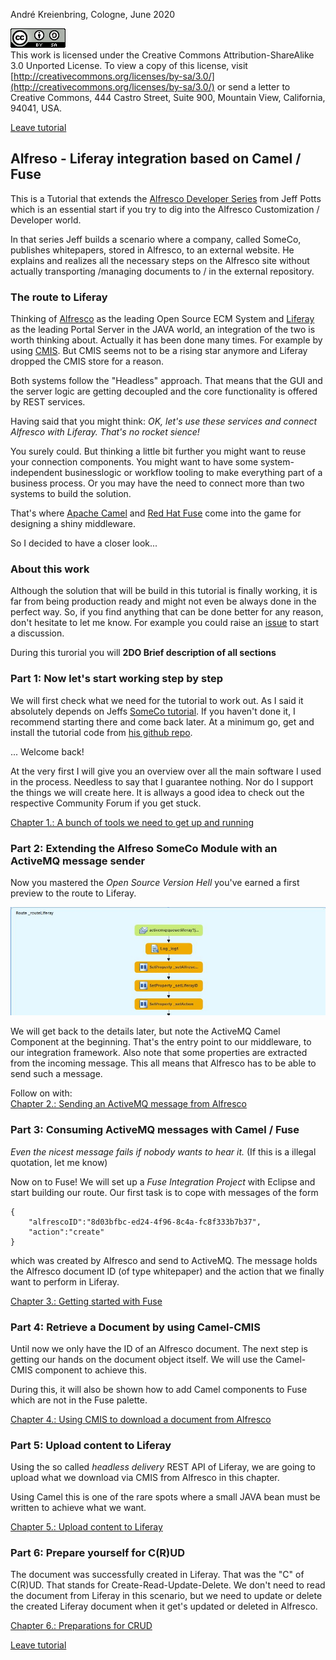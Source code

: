 André Kreienbring, Cologne, June 2020

![License](img/cc-by-sa-88x31.png)<br>
This work is licensed under the Creative Commons Attribution-ShareAlike 3.0 Unported License. To view a copy of this license, visit [http://creativecommons.org/licenses/by-sa/3.0/](http://creativecommons.org/licenses/by-sa/3.0/) or send a letter to Creative Commons, 444 Castro Street, Suite 900, Mountain View, California, 94041, USA.

[Leave tutorial](../index.md)

## Alfreso - Liferay integration based on Camel / Fuse
This is a Tutorial that extends the [Alfresco Developer Series](https://ecmarchitect.com/alfresco-developer-series) from Jeff Potts which is an essential start if you try to dig into the Alfresco Customization / Developer world.

In that series Jeff builds a scenario where a company, called SomeCo, publishes whitepapers, stored in Alfresco, to an external website. He explains and realizes all the necessary steps on the Alfresco site without actually transporting /managing documents to / in the external repository.

### The route to Liferay
Thinking of [Alfresco](https://en.wikipedia.org/wiki/Alfresco_Software) as the leading Open Source ECM System and [Liferay](https://en.wikipedia.org/wiki/Liferay) as the leading Portal Server in the JAVA world, an integration of the two is worth thinking about. Actually it has been done many times. For example by using [CMIS](https://en.wikipedia.org/wiki/Content_Management_Interoperability_Services). But CMIS seems not to be a rising star anymore and Liferay dropped the CMIS store for a reason.

Both systems follow the "Headless" approach. That means that the GUI and the server logic are getting decoupled and the core functionality is offered by REST services.

Having said that you might think: *OK, let's use these services and connect Alfresco with Liferay. That's no rocket sience!*

You surely could. But thinking a little bit further you might want to reuse your connection components. You might want to have some system-independent businesslogic or workflow tooling to make everything part of a business process. Or you may have the need to connect more than two systems to build the solution.

That's where [Apache Camel](https://en.wikipedia.org/wiki/Apache_Camel) and [Red Hat Fuse](https://en.wikipedia.org/wiki/Fuse_ESB) come into the game for designing a shiny middleware.

So I decided to have a closer look...

### About this work
Although the solution that will be build in this tutorial is finally working, it is far from being production ready and might not even be always done in the perfect way. So, if you find anything that can be done better for any reason, don't hesitate to let me know. For example you could raise an [issue](https://github.com/akreienbring/akreienbring.github.io/issues) to start a discussion.

During this turorial you will 
**2DO Brief description of all sections**

### Part 1: Now let's start working step by step
We will first check what we need for the tutorial to work out. As I said it absolutely depends on Jeffs [SomeCo tutorial](https://ecmarchitect.com/alfresco-developer-series). If you haven't done it, I recommend starting there and come back later. 
At a minimum go, get and install the tutorial code from [his github repo](https://github.com/jpotts/alfresco-developer-series).

... Welcome back! 

At the very first I will give you an overview over all the main software I used in the process. Needless to say that I guarantee nothing. Nor do I support the things we will create here. It is allways a good idea to check out the respective Community Forum if you get stuck.

[Chapter 1.: A bunch of tools we need to get up and running](softwarestack.md)

### Part 2: Extending the Alfreso SomeCo Module with an ActiveMQ message sender
Now you mastered the *Open Source Version Hell* you've earned a first preview to the route to Liferay.

![The Start of the route](img/start_of_route.jpg)

We will get back to the details later, but note the ActiveMQ Camel Component at the beginning. That's the entry point to our middleware, to our integration framework. Also note that some properties are extracted from the incoming message. 
This all means that Alfresco has to be able to send such a message.

Follow on with:<br>
[Chapter 2.: Sending an ActiveMQ message from Alfresco](messagesending.md)

### Part 3: Consuming ActiveMQ messages with Camel / Fuse
*Even the nicest message fails if nobody wants to hear it.* (If this is a illegal quotation, let me know)

Now on to Fuse! We will set up a *Fuse Integration Project* with Eclipse and start building our route. Our first task is to cope with messages of the form
```
{
	"alfrescoID":"8d03bfbc-ed24-4f96-8c4a-fc8f333b7b37",
	"action":"create"
}
```
which was created by Alfresco and send to ActiveMQ. The message holds the Alfresco document ID (of type whitepaper) and the action that we finally want to perform in Liferay.

[Chapter 3.: Getting started with Fuse](getting_started_fuse.md)

### Part 4: Retrieve a Document by using Camel-CMIS
Until now we only have the ID of an Alfresco document. The next step is getting our hands on the document object itself. We will use the Camel-CMIS component to achieve this.

During this, it will also be shown how to add Camel components to Fuse which are not in the Fuse palette.

[Chapter 4.: Using CMIS to download a document from Alfresco](using_cmis_download.md)

### Part 5: Upload content to Liferay
Using the so called *headless delivery* REST API of Liferay, we are going to upload what we download via CMIS from Alfresco in this chapter.

Using Camel this is one of the rare spots where a small JAVA bean must be written to achieve what we want.

[Chapter 5.: Upload content to Liferay](upload_content_liferay.md)

### Part 6: Prepare yourself for C(R)UD
The document was successfully created in Liferay. That was the "C" of C(R)UD.
That stands for Create-Read-Update-Delete. We don't need to read the document from Liferay in this scenario, but we need to update or delete the created Liferay document when it get's updated or deleted in Alfresco. 

[Chapter 6.: Preparations for CRUD](prepare_crud.md)


[Leave tutorial](../index.md)
